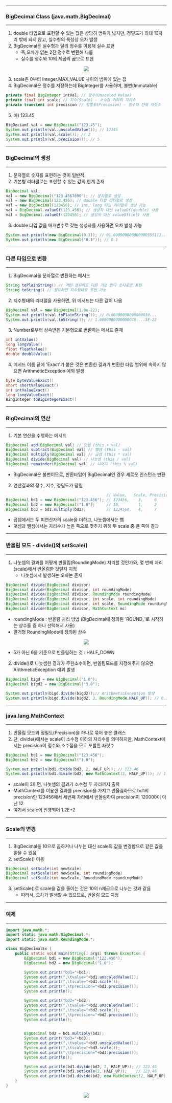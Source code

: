 -----
### BigDecimal Class (java.math.BigDecimal)
-----
1. double 타입으로 표현할 수 있는 값은 상당히 범위가 넓지만, 정밀도가 최대 13자리 밖에 되지 않고, 실수형의 특성상 오차 발생
2. BigDecimal은 실수형과 달리 정수를 이용해 실수 표현
   - 즉,오차가 없는 2진 정수로 변환해 다룸
   - 실수를 정수와 10의 제곱의 곱으로 표현

<div align="center">
<img src="https://github.com/sooyounghan/Java/assets/34672301/cc805a7c-22f8-428c-b8ea-222814408684">
</div>

3. scale은 0부터 Integer.MAX_VALUE 사이의 범위에 있는 값
4. BigDecimal은 정수를 저장하는데 BigInteger를 사용하며, 불변(Immutable)

```java
private final BigInteger intVal; // 정수(Unscaled Value)
private final int scale; // 지수(Scale) - 소수점 이하의 자리수
private transient int precision // 정밀도(Precision) - 정수의 전체 자릿수
```

5. 예) 123.45
```java
BigDeciaml val = new BigDecimal("123.45");
System.out.println(val.unscaledValue()); // 12345
System.out.println(val.scale()); // 2
System.out.println(val.precision()); // 5
```

-----
### BigDecimal의 생성
-----
1. 문자열로 숫자를 표현하는 것이 일반적
2. 기본형 리터럴로는 표현할 수 있는 값의 한계 존재
```java
BigDecimal val;
val = new BigDecimal("123.4567890"); // 문자열로 생성
val = new BigDecimal(123.456); // double 타입 리터럴로 생성
val = new BigDecimal(123456); // int, long 타입 리터럴로 생성 가능
val = BigDecimal.valueOf(123.456); // 생성자 대신 valueOf(double) 사용
val = BigDecimal.valueOf(123456); // 생성자 대신 valueOf(int) 사용
```

3. double 타입 값을 매개변수로 갖는 생성자를 사용하면 오차 발생 가능
```java
System.out.println(new BigDecimal(0.1)); // 01.000000000000000555111...
System.out.println(new BigDecimal("0.1")); // 0.1
```

-----
### 다른 타입으로 변환
-----
1. BigDecimal을 문자열로 변환하는 메서드
```java
String toPlainString() // 어떤 경우에도 다른 기호 없이 숫자로만 표현
String toString() // 필요하면 지수형태로 표현 가능
```

2. 지수형태의 리터럴을 사용하면, 위 메서드는 다른 값이 나옴
```java
BigDecimal val = new BigDecimal(1.0e-22);
System.out.println(val.toPlainString()); // 0.00000000000000010...
System.out.println(val.toString()); // 1.0000000000000048....5E-22
```

3. Number로부터 상속받은 기본형으로 변환하는 메서드 존재
```java
int intValue()
long longValue()
float floatValue()
double doubleValue()
```

4. 메서드 이름 끝에 'Exact'가 붙은 것은 변환한 결과가 변환한 타입 범위에 속하지 않으면 ArithmeticException 예외 발생
```java
byte byteValueExact()
short shortValueExact()
int intValueExact()
long longValueExact()
BingInteger toBigIntegerExact()
```

-----
### BigDecimal의 연산
-----
1. 기본 연산을 수행하는 메서드
```java
BigDecimal add(BigDecimal val) // 덧셈 (this + val)
BigDecimal subtract(BigDecimal val) // 뺄셈 (this - val)
BigDecimal multiply(BigDecimal val) // 곱셈 (this * val)
BigDecimal divide(BigDecimal val) // 나눗셈 (this / val)
BigDecimal remainder(BigDecimal val) // 나머지 (this % val)
```

  - BigDecimal은 불변이므로, 반환타입이 BigDecimal인 경우 새로운 인스턴스 반환

2. 연산결과의 정수, 지수, 정밀도가 달림
```java
                                            // Value,   Scale, Precision
BigDecimal bd1 = new BigDecimal("123.456"); // 123456,    3,     6
BigDecimal bd2 = new BigDecimal("1.0");     // 10,        1,     2
BigDecimal bd3 = bd1.multiply(bd2);         // 1234560,   4,     7
```

   - 곱셈에서는 두 피연산자의 scale을 더하고, 나눗셈에서는 뺌
   - 덧셈과 뺄셈에서는 자리수가 높은 쪽으로 맞추기 위해 두 scale 중 큰 쪽이 결과

-----
### 반올림 모드 - divide()와 setScale()
-----
1. 나눗셈의 결과를 어떻게 반올림(RoundingMode) 처리할 것인가와, 몇 번째 자리(scale)에서 반올림한 것일지 지정
   - 나눗셈에서 발생하는 오차는 존재
```java
BigDecimal divide(BigDecimal divisor)
BigDecimal divide(BigDecimal divisor, int roundingMode)
BigDecimal divide(BigDecimal divisor, RoundingMode roundingMode)
BigDecimal divide(BigDecimal divisor, int scale, int roundingMode)
BigDecimal divide(BigDecimal divisor, int scale, RoundingMode roundingMode)
BigDecimal divide(BigDecimal divisor, MathContext mc)
```
  - roundingMode : 반올림 처리 방법 (BigDecimal에 정의된 'ROUND_'로 시작하는 상수들 중 하나 선택해서 사용)
  - 열거형 RoundingMode에 정의된 상수
<div align="center">
<img src="https://github.com/sooyounghan/Java/assets/34672301/2caf2d72-5a3a-4227-b07d-34771e1f1d3a">
</div>

  - 5가 아닌 6을 기준으로 반올림하는 것 : HALF_DOWN

2. divide()로 나눗셈한 결과가 무한소수이면, 반올림모드를 지정해주지 않으면 ArithmeticException 예외 발생
```java
BigDecimal bigd = new BigDecimal("1.0");
BigDecimal bigd2 = new BigDecimal("3.0");

System.out.println(bigd.divide(bigd2));// ArithmeticException 발생
System.out.println(bigd.divide(bigd2, 3, RoundingMode.HALF_UP)); // 0.333
```

-----
### java.lang.MathContext
-----
1. 반올림 모드와 정밀도(Precision)을 하나로 묶어 놓은 클래스
2. 단, divide()에서는 scale이 소수점 이하의 자리수를 의미하지만, MathContext에서는 precision이 정수와 소수점을 모두 포함한 자릿수
```java
BigDecimal bd1 = new BigDecimal("123.456");
BigDecimal bd2 = new BigDecimal("1.0");

System.out.println(bd1.divide(bd2, 2, HALF_UP)); // 123.46
System.out.println(bd1.divide(bd2, new MathContext(2, HALF_UP))); // 1.2E+2
```
  - scale이 2이면, 나눗셈의 결과가 소수점 두 자리까지 출력
  - MathContext를 이용한 결과를 precision을 가지고 반올림하므로 bd1의 precision인 123456에서 세번째 자리에서 반올림하여 precision이 120000이 아닌 12
  - 여기서 scale이 반영되어 1.2E+2

-----
### Scale의 변경
-----
1. BigDecimal을 10으로 곱하거나 나누는 대신 scale의 값을 변경함으로 같은 값을 얻을 수 있음
2. setScale() 이용
```java
BigDecimal setScale(int newScale)
BigDecimal setScale(int newScale, int roundingMode)
BigDecimal setScale(int newScale, RoundindMode roundingMode)
```

3. setScale()로 scale을 값을 줄이는 것은 10의 n제곱으로 나누는 것과 같음
   - 따라서, 오차가 발생할 수 있으므로, 반올림 모드 지정

-----
### 예제
-----
```java
import java.math.*;
import static java.math.BigDecimal.*;
import static java.math.RoundingMode.*;

class BigDecimalEx {
	public static void main(String[] args) throws Exception {
		BigDecimal bd1 = new BigDecimal("123.456"); 
		BigDecimal bd2 = new BigDecimal("1.0"); 

		System.out.print("bd1="+bd1);
		System.out.print(",\tvalue="+bd1.unscaledValue());
		System.out.print(",\tscale="+bd1.scale());		 
		System.out.print(",\tprecision="+bd1.precision());
		System.out.println();

		System.out.print("bd2="+bd2);
		System.out.print(",\tvalue="+bd2.unscaledValue());
		System.out.print(",\tscale="+bd2.scale());		 
		System.out.print(",\tprecision="+bd2.precision());
		System.out.println();

		
		BigDecimal bd3 = bd1.multiply(bd2);
		System.out.print("bd3="+bd3);
		System.out.print(",\tvalue="+bd3.unscaledValue());
		System.out.print(",\tscale="+bd3.scale());		 
		System.out.print(",\tprecision="+bd3.precision());
		System.out.println();

		System.out.println(bd1.divide(bd2, 2, HALF_UP)); // 123.46
		System.out.println(bd1.setScale(2, HALF_UP));    // 123.46
		System.out.println(bd1.divide(bd2, new MathContext(2, HALF_UP)));
	}
}
```
<div align="center">
<img src="https://github.com/sooyounghan/Java/assets/34672301/33f8cd7a-1ef8-4684-8d8b-bd23d0e6e5c5">
</div>
